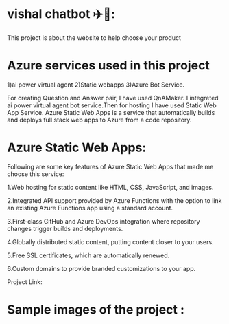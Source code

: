 # vishal chatbot ✈️🧳:

This project is about the website to help choose your product


# Azure services used in this project

1)ai power virtual agent 2)Static webapps 3)Azure Bot Service.

For creating Question and Answer pair, I have used QnAMaker. I integreted ai power virtual agent bot service.Then for hosting I have used Static Web App Service. Azure Static Web Apps is a service that automatically builds and deploys full stack web apps to Azure from a code repository.

# Azure Static Web Apps: 

Following are some key features of Azure Static Web Apps that made me choose this service:

1.Web hosting for static content like HTML, CSS, JavaScript, and images.

2.Integrated API support provided by Azure Functions with the option to link an existing Azure Functions app using a standard account.

3.First-class GitHub and Azure DevOps integration where repository changes trigger builds and deployments.

4.Globally distributed static content, putting content closer to your users.

5.Free SSL certificates, which are automatically renewed.

6.Custom domains to provide branded customizations to your app.

Project Link:

# Sample images of the project :


